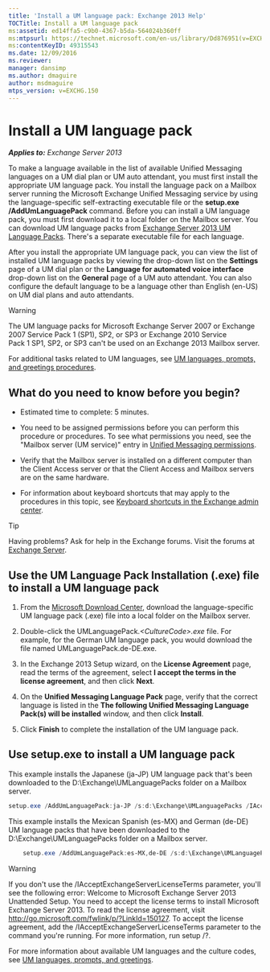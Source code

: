 ```yaml
---
title: 'Install a UM language pack: Exchange 2013 Help'
TOCTitle: Install a UM language pack
ms:assetid: ed14ffa5-c9b0-4367-b5da-564024b360ff
ms:mtpsurl: https://technet.microsoft.com/en-us/library/Dd876951(v=EXCHG.150)
ms:contentKeyID: 49315543
ms.date: 12/09/2016
ms.reviewer: 
manager: dansimp
ms.author: dmaguire
author: msdmaguire
mtps_version: v=EXCHG.150
---
```


# Install a UM language pack

_**Applies to:** Exchange Server 2013_

To make a language available in the list of available Unified Messaging languages on a UM dial plan or UM auto attendant, you must first install the appropriate UM language pack. You install the language pack on a Mailbox server running the Microsoft Exchange Unified Messaging service by using the language-specific self-extracting executable file or the **setup.exe /AddUmLanguagePack** command. Before you can install a UM language pack, you must first download it to a local folder on the Mailbox server. You can download UM language packs from [Exchange Server 2013 UM Language Packs](https://go.microsoft.com/fwlink/p/?linkid=266542). There's a separate executable file for each language.

After you install the appropriate UM language pack, you can view the list of installed UM language packs by viewing the drop-down list on the **Settings** page of a UM dial plan or the **Language for automated voice interface** drop-down list on the **General** page of a UM auto attendant. You can also configure the default language to be a language other than English (en-US) on UM dial plans and auto attendants.

> [!WARNING]
> The UM language packs for Microsoft Exchange Server 2007 or Exchange 2007 Service Pack&nbsp;1&nbsp;(SP1), SP2, or SP3 or Exchange 2010 Service Pack&nbsp;1&nbsp;SP1, SP2, or SP3 can't be used on an Exchange 2013 Mailbox server.

For additional tasks related to UM languages, see [UM languages, prompts, and greetings procedures](um-languages-prompts-and-greetings-procedures-exchange-2013-help.md).

## What do you need to know before you begin?

  - Estimated time to complete: 5 minutes.

  - You need to be assigned permissions before you can perform this procedure or procedures. To see what permissions you need, see the "Mailbox server (UM service)" entry in [Unified Messaging permissions](unified-messaging-permissions-exchange-2013-help.md).

  - Verify that the Mailbox server is installed on a different computer than the Client Access server or that the Client Access and Mailbox servers are on the same hardware.

  - For information about keyboard shortcuts that may apply to the procedures in this topic, see [Keyboard shortcuts in the Exchange admin center](keyboard-shortcuts-in-the-exchange-admin-center-2013-help.md).

> [!TIP]
> Having problems? Ask for help in the Exchange forums. Visit the forums at [Exchange Server](https://go.microsoft.com/fwlink/p/?linkid=60612).

## Use the UM Language Pack Installation (.exe) file to install a UM language pack

1. From the [Microsoft Download Center](https://go.microsoft.com/fwlink/p/?linkid=266542), download the language-specific UM language pack (.exe) file into a local folder on the Mailbox server.

2. Double-click the UMLanguagePack.*\<CultureCode\>.exe* file. For example, for the German UM language pack, you would download the file named UMLanguagePack.de-DE.exe.

3. In the Exchange 2013 Setup wizard, on the **License Agreement** page, read the terms of the agreement, select **I accept the terms in the license agreement**, and then click **Next**.

4. On the **Unified Messaging Language Pack** page, verify that the correct language is listed in the **The following Unified Messaging Language Pack(s) will be installed** window, and then click **Install**.

5. Click **Finish** to complete the installation of the UM language pack.

## Use setup.exe to install a UM language pack

This example installs the Japanese (ja-JP) UM language pack that's been downloaded to the D:\\Exchange\\UMLanguagePacks folder on a Mailbox server.

```powershell
setup.exe /AddUmLanguagePack:ja-JP /s:d:\Exchange\UMLanguagePacks /IAcceptExchangeServerLicenseTerms
```

This example installs the Mexican Spanish (es-MX) and German (de-DE) UM language packs that have been downloaded to the D:\\Exchange\\UMLanguagePacks folder on a Mailbox server.

```powershell
    setup.exe /AddUmLanguagePack:es-MX,de-DE /s:d:\Exchange\UMLanguagePacks /IAcceptExchangeServerLicenseTerms
```

> [!WARNING]
> If you don't use the /IAcceptExchangeServerLicenseTerms parameter, you'll see the following error: Welcome to Microsoft Exchange Server 2013 Unattended Setup. You need to accept the license terms to install Microsoft Exchange Server 2013. To read the license agreement, visit http://go.microsoft.com/fwlink/p/?LinkId=150127. To accept the license agreement, add the /IAcceptExchangeServerLicenseTerms parameter to the command you're running. For more information, run setup /?.

For more information about available UM languages and the culture codes, see [UM languages, prompts, and greetings](um-languages-prompts-and-greetings-exchange-2013-help.md).
